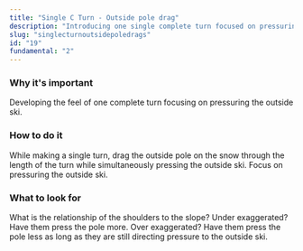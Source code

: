 ```yaml
---
title: "Single C Turn - Outside pole drag"
description: "Introducing one single complete turn focused on pressuring the outside ski"
slug: "singlecturnoutsidepoledrags"
id: "19"
fundamental: "2"
---
```


### Why it's important

Developing the feel of one complete turn focusing on pressuring the outside ski.

### How to do it

While making a single turn, drag the outside pole on the snow through the length of the turn while simultaneously pressing the outside ski. Focus on pressuring the outside ski.

### What to look for

What is the relationship of the shoulders to the slope? Under exaggerated? Have them press the pole more. Over exaggerated? Have them press the pole less as long as they are still directing pressure to the outside ski.
